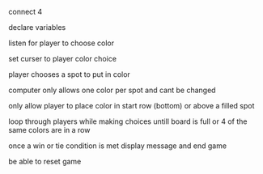 connect 4




declare variables

listen for player to choose color

set curser to player color choice

player chooses a spot to put in color 

computer only allows one color per spot and cant be changed 

only allow player to place color in start row (bottom) or above a filled spot

loop through players while making choices untill board is full or 4 of the same colors are in a row

once a win or tie condition is met display message and end game

be able to reset game

